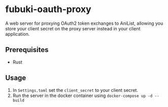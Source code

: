 # fubuki-oauth-proxy

A web server for proxying OAuth2 token exchanges to AniList, allowing you store your client secret on the proxy server instead in your client application.

## Prerequisites
* Rust

## Usage
1. In `Settings.toml` set the `client_secret` to your client secret.
2. Run the server in the docker container using `docker-compose up -d --build`